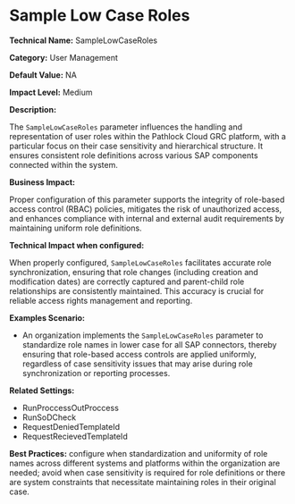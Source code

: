 # Sample Low Case Roles

**Technical Name:** SampleLowCaseRoles

**Category:** User Management

**Default Value:** NA

**Impact Level:** Medium

**Description:**

The `SampleLowCaseRoles` parameter influences the handling and representation of user roles within the Pathlock Cloud GRC platform, with a particular focus on their case sensitivity and hierarchical structure. It ensures consistent role definitions across various SAP components connected within the system.

**Business Impact:**

Proper configuration of this parameter supports the integrity of role-based access control (RBAC) policies, mitigates the risk of unauthorized access, and enhances compliance with internal and external audit requirements by maintaining uniform role definitions.

**Technical Impact when configured:**

When properly configured, `SampleLowCaseRoles` facilitates accurate role synchronization, ensuring that role changes (including creation and modification dates) are correctly captured and parent-child role relationships are consistently maintained. This accuracy is crucial for reliable access rights management and reporting.

**Examples Scenario:**

- An organization implements the `SampleLowCaseRoles` parameter to standardize role names in lower case for all SAP connectors, thereby ensuring that role-based access controls are applied uniformly, regardless of case sensitivity issues that may arise during role synchronization or reporting processes.

**Related Settings:**

- RunProccessOutProccess
- RunSoDCheck
- RequestDeniedTemplateId
- RequestRecievedTemplateId

**Best Practices:** configure when standardization and uniformity of role names across different systems and platforms within the organization are needed; avoid when case sensitivity is required for role definitions or there are system constraints that necessitate maintaining roles in their original case.